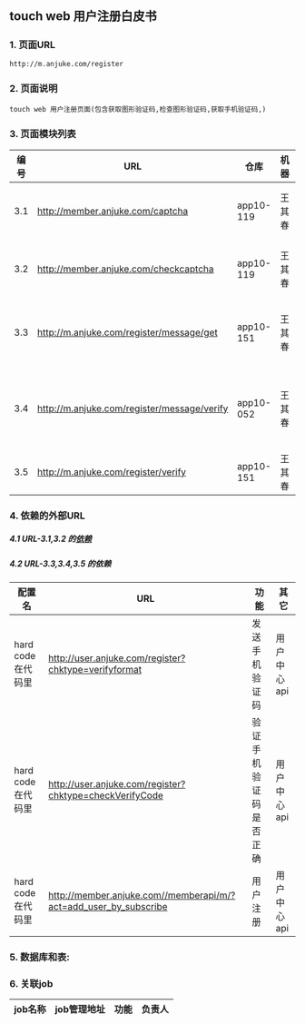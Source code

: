 ## touch web  用户注册白皮书
##### 
### 1. 页面URL
```
http://m.anjuke.com/register
```
### 2. 页面说明
```
touch web 用户注册页面(包含获取图形验证码,检查图形验证码,获取手机验证码,)
```
    
### 3. 页面模块列表
|编号|URL|仓库|机器|负责人|功能|
| --- |--- | --- | --- | --- | --- |
|3.1|http://member.anjuke.com/captcha|app10-119|王其春|获取图形验证码|
|3.2|http://member.anjuke.com/checkcaptcha|app10-119|王其春|检查图形验证码|
|3.3|http://m.anjuke.com/register/message/get|app10-151|王其春|发送手机验证码(java)|
|3.4|http://m.anjuke.com/register/message/verify|app10-052|王其春|验证用户手机验证码(java)|
|3.5|http://m.anjuke.com/register/verify|app10-151|王其春|用户注册(java)|

### 4. 依赖的外部URL
##### 4.1 URL-3.1,3.2 的[依赖](http://gitlab.corp.anjuke.com/_site/docs/blob/master/API/%E5%AE%89%E5%B1%85%E5%AE%A2/API%E7%99%BD%E7%9A%AE%E4%B9%A6/pc_register_page_whitebook.md)
##### 4.2 URL-3.3,3.4,3.5 的依赖
|配置名|URL|功能|其它|
| --- | --- | --- | --- |
|hard code 在代码里|http://user.anjuke.com/register?chktype=verifyformat|发送手机验证码|用户中心api|
|hard code 在代码里|http://user.anjuke.com/register?chktype=checkVerifyCode|验证手机验证码是否正确|用户中心api|
|hard code 在代码里|http://member.anjuke.com//memberapi/m/?act=add_user_by_subscribe|用户注册|用户中心api|
### 5. 数据库和表:
### 6. 关联job
|job名称|job管理地址|功能|负责人|
|--- | --- | --- | --- |


